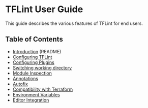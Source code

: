 # TFLint User Guide

This guide describes the various features of TFLint for end users.

## Table of Contents

- [Introduction](../../README.md) (README)
- [Configuring TFLint](config.md)
- [Configuring Plugins](plugins.md)
- [Switching working directory](working-directory.md)
- [Module Inspection](module-inspection.md)
- [Annotations](annotations.md)
- [Autofix](autofix.md)
- [Compatibility with Terraform](compatibility.md)
- [Environment Variables](./environment_variables.md)
- [Editor Integration](editor-integration.md)
